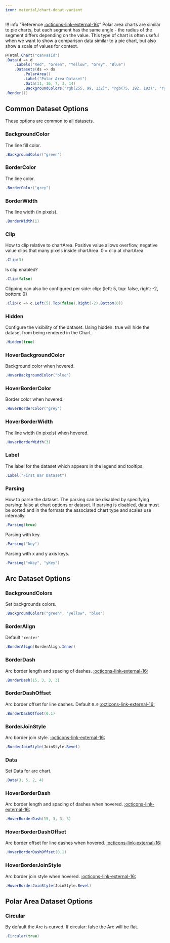 ```yaml
---
icon: material/chart-donut-variant
---
```


!!! info "Reference [:octicons-link-external-16:](https://www.chartjs.org/docs/latest/charts/polar.html)"
	Polar area charts are similar to pie charts, but each segment has the same angle - the radius of the segment differs depending on the value.
	This type of chart is often useful when we want to show a comparison data similar to a pie chart, but also show a scale of values for context.

```csharp hl_lines="5"
@(Html.Chart("canvasId")
.Data(d => d
    .Labels("Red", "Green", "Yellow", "Grey", "Blue")
    .Datasets(ds => ds
        .PolarArea()
        .Label("Polar Area Dataset")
        .Data(11, 16, 7, 3, 14)
        .BackgroundColors("rgb(255, 99, 132)", "rgb(75, 192, 192)", "rgb(255, 205, 86)", "rgb(201, 203, 207)", "rgb(54, 162, 235)")))
.Render())
```

## Common Dataset Options
These options are common to all datasets.

### BackgroundColor
The line fill color.
```csharp
.BackgroundColor("green")
```

### BorderColor
The line color.
```csharp
.BorderColor("grey")
```

### BorderWidth
The line width (in pixels).
```csharp
.BorderWidth(1)
```

### Clip
How to clip relative to chartArea. Positive value allows overflow, negative value clips that many pixels inside chartArea.
0 = clip at chartArea.
```csharp
.Clip(3)
```
Is clip enabled?
```csharp
.Clip(false)
```
Clipping can also be configured per side: clip: {left: 5, top: false, right: -2, bottom: 0}
```csharp
.Clip(c => c.Left(5).Top(false).Right(-2).Bottom(0))
```

### Hidden
Configure the visibility of the dataset. Using hidden: true will hide the dataset from being rendered in the Chart.
```csharp
.Hidden(true)
```

### HoverBackgroundColor
Background color when hovered.
```csharp
.HoverBackgroundColor("blue")
```

### HoverBorderColor
Border color when hovered.
```csharp
.HoverBorderColor("grey")
```

### HoverBorderWidth
The line width (in pixels) when hovered.
```csharp
.HoverBorderWidth(3)
```

### Label
The label for the dataset which appears in the legend and tooltips.
```csharp
.Label("First Bar Dataset")
```

### Parsing
How to parse the dataset. The parsing can be disabled by specifying parsing: false at chart options or dataset. 
If parsing is disabled, data must be sorted and in the formats the associated chart type and scales use internally.
```csharp
.Parsing(true)
```
Parsing with key.
```csharp
.Parsing("key")
```
Parsing with x and y axis keys.
```csharp
.Parsing("xKey", "yKey")
```

## Arc Dataset Options

### BackgroundColors
Set backgrounds colors.
```csharp
.BackgroundColors("green", "yellow", "blue")
```

### BorderAlign
Default ```'center'```
```csharp
.BorderAlign(BorderAlign.Inner)
```

### BorderDash
Arc border length and spacing of dashes.
[:octicons-link-external-16:](https://developer.mozilla.org/en-US/docs/Web/API/CanvasRenderingContext2D/setLineDash)
```csharp
.BorderDash(15, 3, 3, 3)
```

### BorderDashOffset
Arc border offset for line dashes. Default ```0.0```
[:octicons-link-external-16:](https://developer.mozilla.org/en-US/docs/Web/API/CanvasRenderingContext2D/lineDashOffset)
```csharp
.BorderDashOffset(0.1)
```

### BorderJoinStyle
Arc border join style.
[:octicons-link-external-16:](https://developer.mozilla.org/en-US/docs/Web/API/CanvasRenderingContext2D/lineJoin)
```csharp
.BorderJoinStyle(JoinStyle.Bevel)
```

### Data
Set Data for arc chart.
```csharp
.Data(3, 5, 2, 4)
```

### HoverBorderDash
Arc border length and spacing of dashes when hovered.
[:octicons-link-external-16:](https://developer.mozilla.org/en-US/docs/Web/API/CanvasRenderingContext2D/setLineDash)
```csharp
.HoverBorderDash(15, 3, 3, 3)
```

### HoverBorderDashOffset
Arc border offset for line dashes when hovered.
[:octicons-link-external-16:](https://developer.mozilla.org/en-US/docs/Web/API/CanvasRenderingContext2D/lineDashOffset)
```csharp
.HoverBorderDashOffset(0.1)
```

### HoverBorderJoinStyle
Arc border join style when hovered.
[:octicons-link-external-16:](https://developer.mozilla.org/en-US/docs/Web/API/CanvasRenderingContext2D/lineJoin)
```csharp
.HoverBorderJoinStyle(JoinStyle.Bevel)
```

## Polar Area Dataset Options

### Circular
By default the Arc is curved. If circular: false the Arc will be flat.
```csharp
.Circular(true)
```


